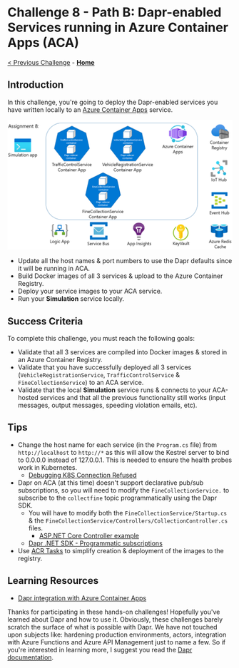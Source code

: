 # Challenge 8 - Path B: Dapr-enabled Services running in Azure Container Apps (ACA)

[< Previous Challenge](./Challenge-07.md) - **[Home](../README.md)**

## Introduction

In this challenge, you're going to deploy the Dapr-enabled services you have written locally to an [Azure Container Apps](https://learn.microsoft.com/en-us/azure/container-apps/overview) service.

![architecture](../images/Challenge-08/architecture-aca.png)

- Update all the host names & port numbers to use the Dapr defaults since it will be running in ACA.
- Build Docker images of all 3 services & upload to the Azure Container Registry.
- Deploy your service images to your ACA service.
- Run your **Simulation** service locally.

## Success Criteria

To complete this challenge, you must reach the following goals:

- Validate that all 3 services are compiled into Docker images & stored in an Azure Container Registry.
- Validate that you have successfully deployed all 3 services (`VehicleRegistrationService`, `TrafficControlService` & `FineCollectionService`) to an ACA service.
- Validate that the local **Simulation** service runs & connects to your ACA-hosted services and that all the previous functionality still works (input messages, output messages, speeding violation emails, etc).

## Tips

- Change the host name for each service (in the `Program.cs` file) from `http://localhost` to `http://*` as this will allow the Kestrel server to bind to 0.0.0.0 instead of 127.0.0.1. This is needed to ensure the health probes work in Kubernetes.
  - [Debugging K8S Connection Refused](https://miuv.blog/2021/12/08/debugging-k8s-connection-refused)
- Dapr on ACA (at this time) doesn't support declarative pub/sub subscriptions, so you will need to modify the `FineCollectionService.` to subscribe to the `collectfine` topic programmatically using the Dapr SDK.
  - You will have to modify both the `FineCollectionService/Startup.cs` & the `FineCollectionService/Controllers/CollectionController.cs` files.
    - [ASP.NET Core Controller example](https://github.com/dapr/dotnet-sdk/tree/master/examples/AspNetCore/ControllerSample)
  - [Dapr .NET SDK - Programmatic subscriptions](https://docs.dapr.io/developing-applications/building-blocks/pubsub/subscription-methods/#programmatic-subscriptions)
- Use [ACR Tasks](https://docs.microsoft.com/en-us/azure/container-registry/container-registry-tasks-overview) to simplify creation & deployment of the images to the registry.

## Learning Resources

- [Dapr integration with Azure Container Apps](https://learn.microsoft.com/en-us/azure/container-apps/dapr-overview?tabs=bicep1%2Cbicep)

Thanks for participating in these hands-on challenges! Hopefully you've learned about Dapr and how to use it. Obviously, these challenges barely scratch the surface of what is possible with Dapr. We have not touched upon subjects like: hardening production environments, actors, integration with Azure Functions and Azure API Management just to name a few. So if you're interested in learning more, I suggest you read the [Dapr documentation](https://docs.dapr.io).
